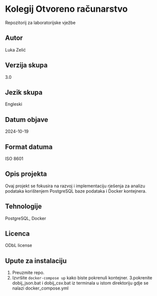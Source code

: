 # Kolegij Otvoreno računarstvo
Repozitorij za laboratorijske vježbe

## Autor
Luka Zelić

## Verzija skupa
3.0

## Jezik skupa
Engleski

## Datum objave
2024-10-19

## Format datuma
ISO 8601

## Opis projekta
Ovaj projekt se fokusira na razvoj i implementaciju rješenja za analizu podataka korištenjem PostgreSQL baze podataka i Docker kontejnera.

## Tehnologije
PostgreSQL, Docker

## Licenca
ODbL license

## Upute za instalaciju
1. Preuzmite repo.
2. Izvršite `docker-compose up` kako biste pokrenuli kontejner.
3.pokrenite dobij_json.bat i dobij_csv.bat iz terminala u istom direktoriju gdje se nalazi docker_compose.yml

